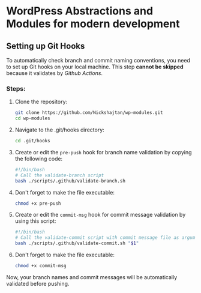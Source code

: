 # WordPress Abstractions and Modules for modern development

## Setting up Git Hooks

To automatically check branch and commit naming conventions, you need to set up Git hooks on your local machine.
This step **cannot be skipped** because it validates by *Github Actions*.

### Steps:

1. Clone the repository:
   ```bash
   git clone https://github.com/Nickshajtan/wp-modules.git
   cd wp-modules
2. Navigate to the .git/hooks directory:
   ```bash
   cd .git/hooks
3. Create or edit the `pre-push` hook for branch name validation by copying the following code:
   ```bash
   #!/bin/bash
   # Call the validate-branch script
   bash ./scripts/.github/validate-branch.sh
4. Don't forget to make the file executable:
   ```bash
   chmod +x pre-push
5. Create or edit the `commit-msg` hook for commit message validation by using this script:
   ```bash
   #!/bin/bash
   # Call the validate-commit script with commit message file as argument
   bash ./scripts/.github/validate-commit.sh "$1"
6. Don't forget to make the file executable:
   ```bash
   chmod +x commit-msg

Now, your branch names and commit messages will be automatically validated before pushing.
